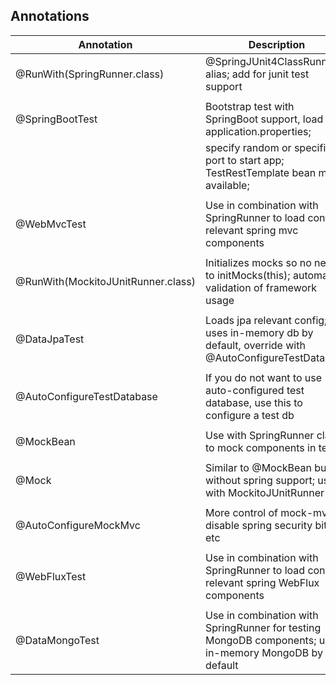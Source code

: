 ## Annotations

| Annotation                        | Description
|-------------------------------    |--------------
|@RunWith(SpringRunner.class)       | @SpringJUnit4ClassRunner alias; add for junit test support
|   	                            |
|@SpringBootTest  	                | Bootstrap test with SpringBoot support, load application.properties;
|  	                                | specify random or specific port to start app; TestRestTemplate bean made available;
|                                   |
|@WebMvcTest   	                    | Use in combination with SpringRunner to load context relevant spring mvc components
|                                   |
|@RunWith(MockitoJUnitRunner.class) | Initializes mocks so no need to initMocks(this); automatic validation of framework usage
|                                   |
|@DataJpaTest   	                | Loads jpa relevant config; uses in-memory db by default, override with @AutoConfigureTestDatabase
|   	                            |
|@AutoConfigureTestDatabase   	    | If you do not want to use auto-configured test database, use this to configure a test db
|  	                                |
|@MockBean                          | Use with SpringRunner class to mock components in test
|                                   |
|@Mock    	                        | Similar to @MockBean but without spring support; use with MockitoJUnitRunner
|  	                                |
|@AutoConfigureMockMvc              | More control of mock-mvc, disable spring security bits etc
|                                   |
|@WebFluxTest                       | Use in combination with SpringRunner to load context relevant spring WebFlux components
|                                   |
|@DataMongoTest                     | Use in combination with SpringRunner for testing MongoDB components; uses in-memory MongoDB by default